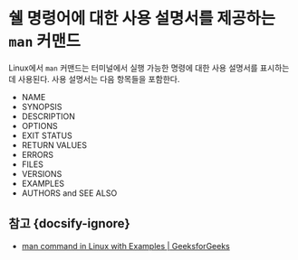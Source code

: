 # 쉘 명령어에 대한 사용 설명서를 제공하는 `man` 커맨드

Linux에서 `man` 커맨드는 터미널에서 실행 가능한 명령에 대한 사용 설명서를 표시하는 데 사용된다. 사용 설명서는 다음 항목들을 포함한다.

- NAME
- SYNOPSIS
- DESCRIPTION
- OPTIONS
- EXIT STATUS
- RETURN VALUES
- ERRORS
- FILES
- VERSIONS
- EXAMPLES
- AUTHORS and SEE ALSO

## 참고 {docsify-ignore}

- [man command in Linux with Examples | GeeksforGeeks](https://www.geeksforgeeks.org/man-command-in-linux-with-examples/)
